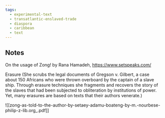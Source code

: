 ```yaml
---
tags:
  - experimental-text
  - transatlantic-enslaved-trade
  - diaspora
  - caribbean
  - text
---
```

## Notes
On the usage of Zong! by Rana Hamadeh, https://www.setspeaks.com/


Erasure (She scrubs the legal documents of Gregson v. Gilbert, a case about 150 Africans who were thrown overboard by the captain of a slave ship. Through erasure techniques she fragments and recovers the story of the slaves that had been subjected to obliteration by institutions of power. Yet, many erasures are based on texts that their authors venerate.)

![[zong-as-told-to-the-author-by-setaey-adamu-boateng-by-m.-nourbese-philip-z-lib.org_.pdf]]